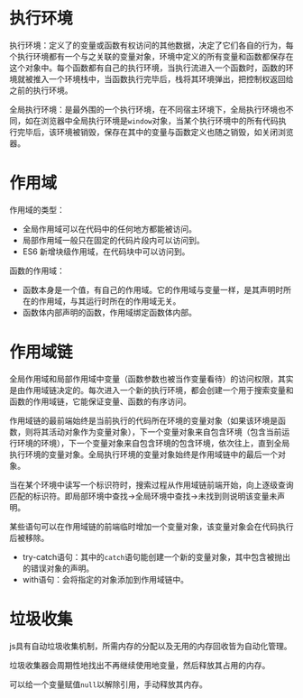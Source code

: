 # 执行环境

执行环境：定义了的变量或函数有权访问的其他数据，决定了它们各自的行为，每个执行环境都有一个与之关联的变量对象，环境中定义的所有变量和函数都保存在这个对象中。每个函数都有自己的执行环境，当执行流进入一个函数时，函数的环境就被推入一个环境栈中，当函数执行完毕后，栈将其环境弹出，把控制权返回给之前的执行环境。

全局执行环境：是最外围的一个执行环境，在不同宿主环境下，全局执行环境也不同，如在浏览器中全局执行环境是`window`对象，当某个执行环境中的所有代码执行完毕后，该环境被销毁，保存在其中的变量与函数定义也随之销毁，如关闭浏览器。

# 作用域

作用域的类型：
+ 全局作用域可以在代码中的任何地方都能被访问。
+ 局部作用域一般只在固定的代码片段内可以访问到。
+ ES6 新增块级作用域，在代码块中可以访问到。

函数的作用域：
+ 函数本身是一个值，有自己的作用域。它的作用域与变量一样，是其声明时所在的作用域，与其运行时所在的作用域无关。
+ 函数体内部声明的函数，作用域绑定函数体内部。

# 作用域链

全局作用域和局部作用域中变量（函数参数也被当作变量看待）的访问权限，其实是由作用域链决定的。每次进入一个新的执行环境，都会创建一个用于搜索变量和函数的作用域链，它能保证变量、函数的有序访问。

作用域链的最前端始终是当前执行的代码所在环境的变量对象（如果该环境是函数，则将其活动对象作为变量对象），下一个变量对象来自包含环境（包含当前运行环境的环境），下一个变量对象来自包含环境的包含环境，依次往上，直到全局执行环境的变量对象。全局执行环境的变量对象始终是作用域链中的最后一个对象。

当在某个环境中读写一个标识符时，搜索过程从作用域链前端开始，向上逐级查询匹配的标识符。即局部环境中查找→全局环境中查找→未找到则说明该变量未声明。

某些语句可以在作用域链的前端临时增加一个变量对象，该变量对象会在代码执行后被移除。

+ try-catch语句：其中的`catch`语句能创建一个新的变量对象，其中包含被抛出的错误对象的声明。
+ with语句：会将指定的对象添加到作用域链中。

# 垃圾收集

js具有自动垃圾收集机制，所需内存的分配以及无用的内存回收皆为自动化管理。

垃圾收集器会周期性地找出不再继续使用地变量，然后释放其占用的内存。

可以给一个变量赋值`null`以解除引用，手动释放其内存。

